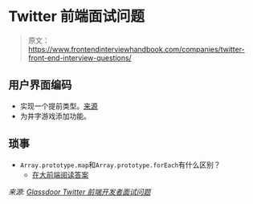 # Twitter 前端面试问题

> 原文：<https://www.frontendinterviewhandbook.com/companies/twitter-front-end-interview-questions/>



## 用户界面编码[](#user-interface-coding "Direct link to heading")

*   实现一个提前类型。[来源](https://leetcode.com/discuss/interview-question/1220887/Twitter-Frontend-Phone-Screen)
*   为井字游戏添加功能。

## 琐事[](#trivia "Direct link to heading")

*   `Array.prototype.map`和`Array.prototype.forEach`有什么区别？
    *   [在大前端阅读答案](https://www.greatfrontend.com/questions/quiz/javascript/can-you-describe-the-main-difference-between-a-foreach-loop-and-a-map-loop-and-why-you-would-pick-one-versus-the-other)

*来源: [Glassdoor Twitter 前端开发者面试问题](https://www.glassdoor.sg/Interview/Twitter-Front-End-Developer-Interview-Questions-EI_IE100569.0,7_KO8,27.htm)*

